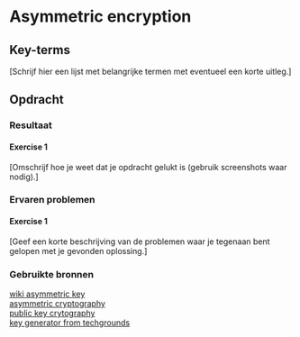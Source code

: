 # Asymmetric encryption


## Key-terms
[Schrijf hier een lijst met belangrijke termen met eventueel een korte uitleg.]

## Opdracht
### Resultaat
#### Exercise 1
[Omschrijf hoe je weet dat je opdracht gelukt is (gebruik screenshots waar nodig).]

### Ervaren problemen
#### Exercise 1
[Geef een korte beschrijving van de problemen waar je tegenaan bent gelopen met je gevonden oplossing.]

### Gebruikte bronnen
[wiki asymmetric key](https://en.wikipedia.org/wiki/Public-key_cryptography)  
[asymmetric cryptography](https://www.youtube.com/watch?v=AQDCe585Lnc)  
[public key crytography](https://www.youtube.com/watch?v=GSIDS_lvRv4)  
[key generator from techgrounds](https://travistidwell.com/jsencrypt/demo/)  